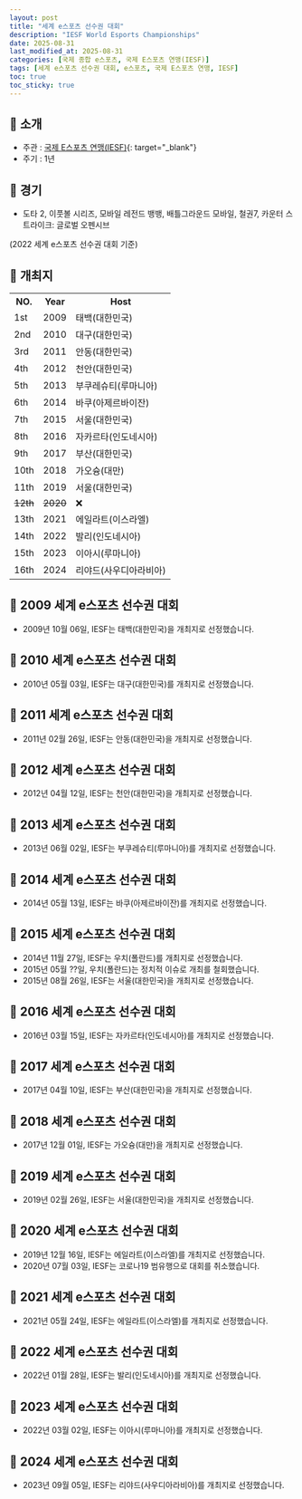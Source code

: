 ```yaml
---
layout: post
title: "세계 e스포츠 선수권 대회"
description: "IESF World Esports Championships"
date: 2025-08-31
last_modified_at: 2025-08-31
categories: [국제 종합 e스포츠, 국제 E스포츠 연맹(IESF)]
tags: [세계 e스포츠 선수권 대회, e스포츠, 국제 E스포츠 연맹, IESF]
toc: true
toc_sticky: true
---
```

## 📜 소개
* 주관 : [국제 E스포츠 연맹(IESF)](https://iesf.org/){: target="_blank"}
* 주기 : 1년

## 📜 경기
* 도타 2, 이풋볼 시리즈, 모바일 레전드 뱅뱅, 배틀그라운드 모바일, 철권7, 카운터 스트라이크: 글로벌 오펜시브

(2022 세계 e스포츠 선수권 대회 기준)

## 📜 개최지

<html>

<head>
    <meta charset="UTF-8">
</head>

<body>
    <table>
        <tr class="header-row">
            <th class="col-no">NO.</th>
            <th class="col-year">Year</th>
            <th class="col-host">Host</th>
        </tr>
        <tr class="korea-host-bg">
            <td><span class="korea-host">1st</span></td>
            <td><span class="korea-host">2009</span></td>
            <td><span class="korea-host">태백(대한민국)</span></td>
        </tr>
        <tr class="korea-host-bg">
            <td><span class="korea-host">2nd</span></td>
            <td><span class="korea-host">2010</span></td>
            <td><span class="korea-host">대구(대한민국)</span></td>
        </tr>
        <tr class="korea-host-bg">
            <td><span class="korea-host">3rd</span></td>
            <td><span class="korea-host">2011</span></td>
            <td><span class="korea-host">안동(대한민국)</span></td>
        </tr>
        <tr class="korea-host-bg">
            <td><span class="korea-host">4th</span></td>
            <td><span class="korea-host">2012</span></td>
            <td><span class="korea-host">천안(대한민국)</span></td>
        </tr>
        <tr>
            <td>5th</td>
            <td>2013</td>
            <td>부쿠레슈티(루마니아)</td>
        </tr>
        <tr>
            <td>6th</td>
            <td>2014</td>
            <td>바쿠(아제르바이잔)</td>
        </tr>
        <tr class="korea-host-bg">
            <td><span class="korea-host">7th</span></td>
            <td><span class="korea-host">2015</span></td>
            <td><span class="korea-host">서울(대한민국)</span></td>
        </tr>
        <tr>
            <td>8th</td>
            <td>2016</td>
            <td>자카르타(인도네시아)</td>
        </tr>
        <tr class="korea-host-bg">
            <td><span class="korea-host">9th</span></td>
            <td><span class="korea-host">2017</span></td>
            <td><span class="korea-host">부산(대한민국)</span></td>
        </tr>
        <tr>
            <td>10th</td>
            <td>2018</td>
            <td>가오슝(대만)</td>
        </tr>
        <tr class="korea-host-bg">
            <td><span class="korea-host">11th</span></td>
            <td><span class="korea-host">2019</span></td>
            <td><span class="korea-host">서울(대한민국)</span></td>
        </tr>
        <tr>
            <td><del>12th</del></td>
            <td><del>2020</del></td>
            <td>❌</td>
        </tr>
        <tr>
            <td>13th</td>
            <td>2021</td>
            <td>에일라트(이스라엘)</td>
        </tr>
        <tr>
            <td>14th</td>
            <td>2022</td>
            <td>발리(인도네시아)</td>
        </tr>
        <tr>
            <td>15th</td>
            <td>2023</td>
            <td>이아시(루마니아)</td>
        </tr>
        <tr>
            <td>16th</td>
            <td>2024</td>
            <td>리야드(사우디아라비아)</td>
        </tr>
    </table>
</body>

</html>

## 📜 2009 세계 e스포츠 선수권 대회
* 2009년 10월 06일, IESF는 <span class="korea-host">태백(대한민국)</span>을 개최지로 선정했습니다.

## 📜 2010 세계 e스포츠 선수권 대회
* 2010년 05월 03일, IESF는 <span class="korea-host">대구(대한민국)</span>를 개최지로 선정했습니다.

## 📜 2011 세계 e스포츠 선수권 대회
* 2011년 02월 26일, IESF는 <span class="korea-host">안동(대한민국)</span>을 개최지로 선정했습니다.

## 📜 2012 세계 e스포츠 선수권 대회
* 2012년 04월 12일, IESF는 <span class="korea-host">천안(대한민국)</span>을 개최지로 선정했습니다.

## 📜 2013 세계 e스포츠 선수권 대회
* 2013년 06월 02일, IESF는 <span class="foreign-host">부쿠레슈티(루마니아)</span>를 개최지로 선정했습니다.

## 📜 2014 세계 e스포츠 선수권 대회
* 2014년 05월 13일, IESF는 <span class="foreign-host">바쿠(아제르바이잔)</span>를 개최지로 선정했습니다.

## 📜 2015 세계 e스포츠 선수권 대회
* 2014년 11월 27일, IESF는 우치(폴란드)를 개최지로 선정했습니다.
* 2015년 05월 ??일, 우치(폴란드)는 정치적 이슈로 개최를 철회했습니다.
* 2015년 08월 26일, IESF는 <span class="korea-host">서울(대한민국)</span>을 개최지로 선정했습니다.

## 📜 2016 세계 e스포츠 선수권 대회
* 2016년 03월 15일, IESF는 <span class="foreign-host">자카르타(인도네시아)</span>를 개최지로 선정했습니다.

## 📜 2017 세계 e스포츠 선수권 대회
* 2017년 04월 10일, IESF는 <span class="korea-host">부산(대한민국)</span>을 개최지로 선정했습니다.

## 📜 2018 세계 e스포츠 선수권 대회
* 2017년 12월 01일, IESF는 <span class="foreign-host">가오슝(대만)</span>을 개최지로 선정했습니다.

## 📜 2019 세계 e스포츠 선수권 대회
* 2019년 02월 26일, IESF는 <span class="korea-host">서울(대한민국)</span>을 개최지로 선정했습니다.

## 📜 2020 세계 e스포츠 선수권 대회
* 2019년 12월 16일, IESF는 에일라트(이스라엘)를 개최지로 선정했습니다.
* 2020년 07월 03일, IESF는 코로나19 범유행으로 대회를 취소했습니다.

## 📜 2021 세계 e스포츠 선수권 대회
* 2021년 05월 24일, IESF는 <span class="foreign-host">에일라트(이스라엘)</span>를 개최지로 선정했습니다.

## 📜 2022 세계 e스포츠 선수권 대회
* 2022년 01월 28일, IESF는 <span class="foreign-host">발리(인도네시아)</span>를 개최지로 선정했습니다.

## 📜 2023 세계 e스포츠 선수권 대회
* 2022년 03월 02일, IESF는 <span class="foreign-host">이아시(루마니아)</span>를 개최지로 선정했습니다.

## 📜 2024 세계 e스포츠 선수권 대회
* 2023년 09월 05일, IESF는 <span class="foreign-host">리야드(사우디아라비아)</span>를 개최지로 선정했습니다.
